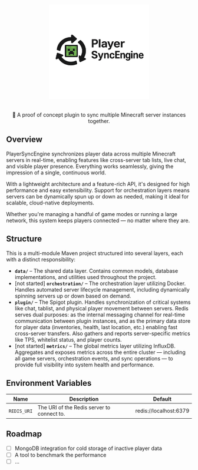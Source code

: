 <div align=center>
    <img src="./logo.png" width="272" height="256">
    <br /><br />
    <p>🔄 A proof of concept plugin to sync multiple Minecraft server instances together.</p>
</div>

## Overview

PlayerSyncEngine synchronizes player data across multiple Minecraft servers in real-time, enabling features like cross-server tab lists, live chat, and visible player presence. Everything works seamlessly, giving the impression of a single, continuous world.

With a lightweight architecture and a feature-rich API, it's designed for high performance and easy extensibility. Support for orchestration layers means servers can be dynamically spun up or down as needed, making it ideal for scalable, cloud-native deployments.

Whether you're managing a handful of game modes or running a large network, this system keeps players connected — no matter where they are.

## Structure

This is a multi-module Maven project structured into several layers, each with a distinct responsibility:
- **`data/`** – The shared data layer. Contains common models, database implementations, and utilities used throughout the project.
- [not started] **`orchestration/`** – The orchestration layer utilizing Docker. Handles automated server lifecycle management, including dynamically spinning servers up or down based on demand.
- **`plugin/`** – The Spigot plugin. Handles synchronization of critical systems like chat, tablist, and physical player movement between servers. Redis serves dual purposes: as the internal messaging channel for real-time communication between plugin instances, and as the primary data store for player data (inventories, health, last location, etc.) enabling fast cross-server transfers. Also gathers and reports server-specific metrics like TPS, whitelist status, and player counts.
- [not started] **`metrics/`** – The global metrics layer utilizing InfluxDB. Aggregates and exposes metrics across the entire cluster — including all game servers, orchestration events, and sync operations — to provide full visibility into system health and performance.

## Environment Variables

| Name        | Description                                | Default                |
|-------------|--------------------------------------------|------------------------|
| `REDIS_URI` | The URI of the Redis server to connect to. | redis://localhost:6379 |

## Roadmap
- [ ] MongoDB integration for cold storage of inactive player data
- [ ] A tool to benchmark the performance
- [ ] ...
